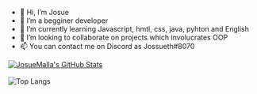 - 👋 Hi, I’m Josue
- 👀 I’m a begginer developer
- 🌱 I’m currently learning Javascript, hmtl, css, java, pyhton and English
- 💞️ I’m looking to collaborate on projects which involucrates OOP
- 📫 You can contact me on Discord as Jossueth#8070

[![JosueMalla's GitHub Stats](https://github-readme-stats.vercel.app/api?username=JosueMalla&show_icons=true)](https://github.com/JosueMalla)
<br><br>
![Top Langs](https://github-readme-stats.vercel.app/api/top-langs/?username=JosueMalla&show_icons=true)
